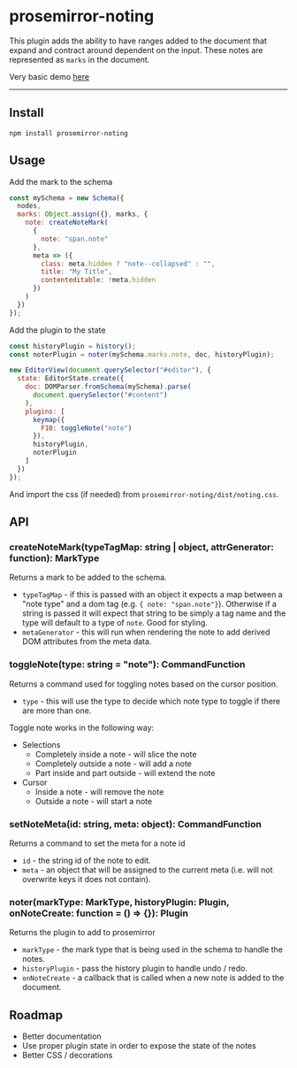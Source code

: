 # prosemirror-noting
This plugin adds the ability to have ranges added to the document that expand and contract around dependent on the input. These notes are represented as `marks` in the document.

Very basic demo [here](http://guardian.github.com/prosemirror-noting)

---

## Install
`npm install prosemirror-noting`

## Usage
Add the mark to the schema
```javascript
const mySchema = new Schema({
  nodes,
  marks: Object.assign({}, marks, {
    note: createNoteMark(
      {
        note: "span.note"
      },
      meta => ({
        class: meta.hidden ? "note--collapsed" : "",
        title: "My Title",
        contenteditable: !meta.hidden
      })
    )
  })
});
```
Add the plugin to the state
```javascript
const historyPlugin = history();
const noterPlugin = noter(mySchema.marks.note, doc, historyPlugin);

new EditorView(document.querySelector("#editor"), {
  state: EditorState.create({
    doc: DOMParser.fromSchema(mySchema).parse(
      document.querySelector("#content")
    ),
    plugins: [
      keymap({
        F10: toggleNote("note")
      }),
      historyPlugin,
      noterPlugin
    ]
  })
});
```

And import the css (if needed) from `prosemirror-noting/dist/noting.css`.

## API
### createNoteMark(typeTagMap: string | object, attrGenerator: function): MarkType
Returns a mark to be added to the schema.

- `typeTagMap` - if this is passed with an object it expects a map between a "note type" and a dom tag (e.g. `{ note: "span.note"}`). Otherwise if a string is passed it will expect that string to be simply a tag name and the type will default to a type of `note`. Good for styling.
- `metaGenerator` - this will run when rendering the note to add derived DOM attributes from the meta data.

### toggleNote(type: string = "note"): CommandFunction
Returns a command used for toggling notes based on the cursor position.

- `type` - this will use the type to decide which note type to toggle if there are more than one.

Toggle note works in the following way:
- Selections
  - Completely inside a note - will slice the note
  - Completely outside a note - will add a note
  - Part inside and part outside - will extend the note
- Cursor
  - Inside a note - will remove the note
  - Outside a note - will start a note

### setNoteMeta(id: string, meta: object): CommandFunction
Returns a command to set the meta for a note id

- `id` - the string id of the note to edit.
- `meta` - an object that will be assigned to the current meta (i.e. will not overwrite keys it does not contain).

### noter(markType: MarkType, historyPlugin: Plugin, onNoteCreate: function = () => {}): Plugin
Returns the plugin to add to prosemirror  
- `markType` - the mark type that is being used in the schema to handle the notes.
- `historyPlugin` - pass the history plugin to handle undo / redo.
- `onNoteCreate` -  a callback that is called when a new note is added to the document.

## Roadmap
- Better documentation
- Use proper plugin state in order to expose the state of the notes
- Better CSS / decorations